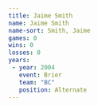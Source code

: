 ```yaml
---
title: Jaime Smith
name: Jaime Smith
name-sort: Smith, Jaime
games: 0
wins: 0
losses: 0
years:
 - year: 2004
   event: Brier
   team: "BC"
   position: Alternate
---
```

